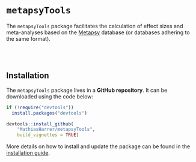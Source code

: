 <h1>
  <code style="background: white;">metapsyTools</code>
</h1>


The `metapsyTools` package facilitates the calculation of effect sizes and meta-analyses based on the [Metapsy](https://www.metapsy.org) database (or databases adhering to the same format).

<br></br>

## Installation

The `metapsyTools` package lives in a **GitHub repository**. It can be downloaded using the code below:

```r
if (!require("devtools"))
  install.packages("devtools")

devtools::install_github(
    "MathiasHarrer/metapsyTools",
    build_vignettes = TRUE)
```

More details on how to install and update the package can be found in the [installation guide](articles/web/installation.html).

<br></br>

<br></br>

